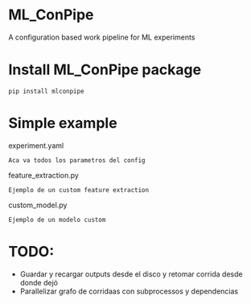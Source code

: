 # ML_ConPipe
A configuration based work pipeline for ML experiments

# Install ML_ConPipe package 
```
pip install mlconpipe
```

# Simple example

experiment.yaml
```
Aca va todos los parametros del config
```

feature_extraction.py
```
Ejemplo de un custom feature extraction
```

custom_model.py
```
Ejemplo de un modelo custom
```


# TODO:
* Guardar y recargar outputs desde el disco y retomar corrida desde donde dejó
* Parallelizar grafo de corridaas con subprocessos y dependencias